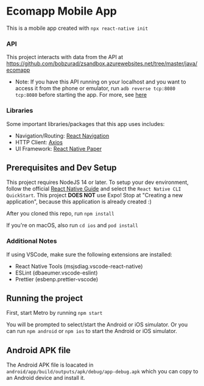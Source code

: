 # Ecomapp Mobile App

This is a mobile app created with `npx react-native init`

### API

This project interacts with data from the API at https://github.com/bobzurad/zsandbox.azurewebsites.net/tree/master/java/ecomapp
 - Note: If you have this API running on your localhost and you want to access it from the phone or emulator, run `adb reverse tcp:8080 tcp:8080` before starting the app. For more, see [here](https://dev.to/tusharsadhwani/connecting-android-apps-to-localhost-simplified-57lm)

### Libraries

Some important libraries/packages that this app uses includes:

- Navigation/Routing: [React Navigation](https://reactnavigation.org/docs/getting-started/)
- HTTP Client: [Axios](https://www.npmjs.com/package/axios)
- UI Framework: [React Native Paper](https://callstack.github.io/react-native-paper/index.html)


## Prerequisites and Dev Setup

This project requires NodeJS 14 or later. To setup your dev environment, follow the official [React Native Guide](https://reactnative.dev/docs/environment-setup) and select the `React Native CLI QuickStart`. This project **DOES NOT** use Expo! Stop at "Creating a new application", because this application is already created :)

After you cloned this repo, run `npm install`

If you're on macOS, also run `cd ios` and `pod install`

### Additional Notes

If using VSCode, make sure the following extensions are installed:

- React Native Tools (msjsdiag.vscode-react-native)
- ESLint (dbaeumer.vscode-eslint)
- Prettier (esbenp.prettier-vscode)


## Running the project

First, start Metro by running `npm start`

You will be prompted to select/start the Android or iOS simulator. Or you can run `npm android` or `npm ios` to start the Android or iOS simulator. 

## Android APK file

The Android APK file is loacated in `android/app/build/outputs/apk/debug/app-debug.apk` which you can copy to an Android device and install it.
